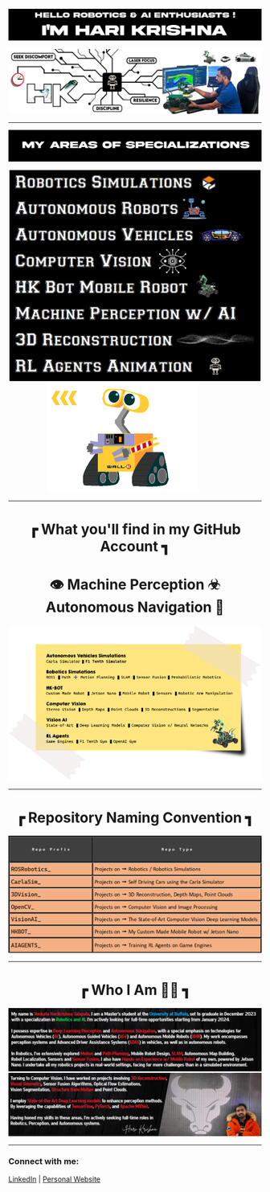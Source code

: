 ![Alt text for your image](title_1.png)

![Alt text for your image](LinedIN_Cover_picture_V4_GitHub.png)

---

![Alt text for your image](title_2_v1.png)

<div align="center">
  <img src="focus_on.png" alt="Alt text for your image" style="width: 500px; height: auto;"/>
  <img src="walle_animation.gif" alt="Alt text for your image" style="width: 300px; height: auto; margin-right: 50px;"/>
</div>

---

<h1 align="center">┏ What you'll find in my GitHub Account ┓</h1>
<h1 align="center"> 👁️ Machine Perception ☣ Autonomous Navigation 🎢</h1>

![Alt text for your image](sticky_v1.png)

---

<h1 align="center">┏ Repository Naming Convention ┓</h1>

<p align="center">
  <img src="hkhk_table.png" alt="Alt text for your image"/>
</p>

---

<h1 align="center">┏ Who I Am 👨‍💻 ┓</h1>

![Alt text for your image](final_cover_1.png)
![Alt text for your image](final_cover_2.png)

---

### Connect with me:

[LinkedIn](#) | [Personal Website](#)
